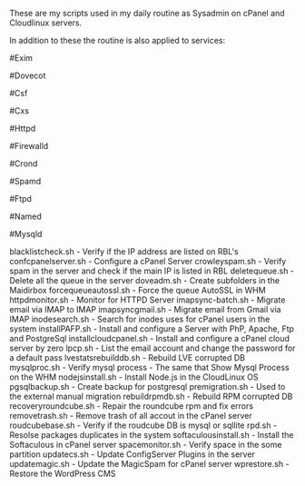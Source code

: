 These are my scripts used in my daily routine as Sysadmin on cPanel and Cloudlinux servers.

In addition to these the routine is also applied to services:

#Exim

#Dovecot

#Csf

#Cxs

#Httpd

#Firewalld

#Crond

#Spamd

#Ftpd

#Named

#Mysqld

blacklistcheck.sh - Verify if the IP address are listed on RBL's
confcpanelserver.sh - Configure a cPanel Server
crowleyspam.sh - Verify spam in the server and check if the main IP is listed in RBL
deletequeue.sh - Delete all the queue in the server
doveadm.sh - Create subfolders in the Maidirbox
forcequeueautossl.sh - Force the queue AutoSSL in WHM
httpdmonitor.sh - Monitor for HTTPD Server
imapsync-batch.sh - Migrate email via IMAP to IMAP
imapsyncgmail.sh - Migrate email from Gmail via IMAP
inodesearch.sh - Search for inodes uses for cPanel users in the system
installPAFP.sh - Install and configure a Server with PhP, Apache, Ftp and PostgreSql
installcloudcpanel.sh - Install and configure a cPanel cloud server by zero
lpcp.sh - List the email account and change the password for a default pass
lvestatsrebuilddb.sh - Rebuild LVE corrupted DB
mysqlproc.sh - Verify mysql process - The same that Show Mysql Process on the WHM
nodejsinstall.sh - Install Node.js in the CloudLinux OS
pgsqlbackup.sh - Create backup for postgresql
premigration.sh - Used to the external manual migration
rebuildrpmdb.sh - Rebuild RPM corrupted DB
recoveryroundcube.sh - Repair the roundcube rpm and fix errors
removetrash.sh - Remove trash of all accout in the cPanel server
roudcubebase.sh - Verify if the roudcube DB is mysql or sqllite
rpd.sh - Resolse packages duplicates in the system
softaculousinstall.sh - Install the Softaculous in cPanel server
spacemonitor.sh - Verify space in the some partition
updatecs.sh - Update ConfigServer Plugins in the server
updatemagic.sh - Update the MagicSpam for cPanel server
wprestore.sh - Restore the WordPress CMS
